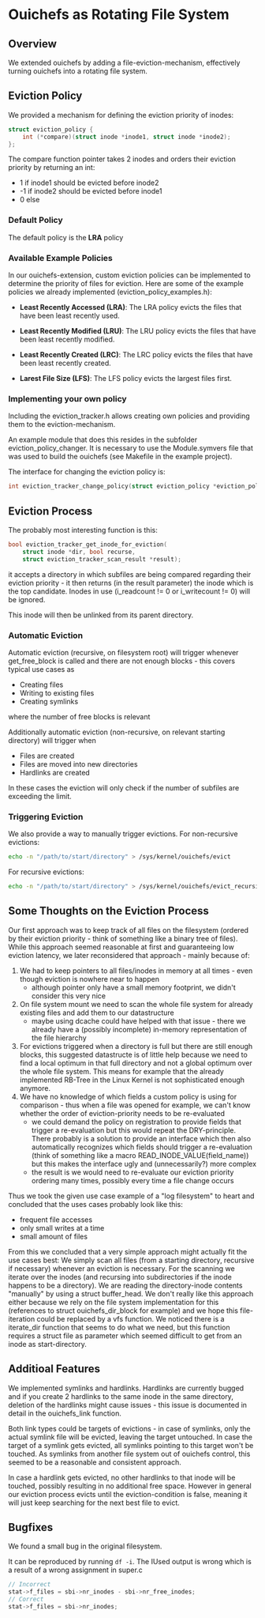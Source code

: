 # Ouichefs as Rotating File System

## Overview
We extended ouichefs by adding a file-eviction-mechanism, effectively turning ouichefs into a rotating file system.

## Eviction Policy
We provided a mechanism for defining the eviction priority of inodes:
```C
struct eviction_policy {
	int (*compare)(struct inode *inode1, struct inode *inode2);
};
```
The compare function pointer takes 2 inodes and orders their eviction priority by returning an int:
* 1 if inode1 should be evicted before inode2
* -1 if inode2 should be evicted before inode1
* 0 else


### Default Policy
The default policy is the **LRA** policy

### Available Example Policies
In our ouichefs-extension, custom eviction policies can be implemented to determine the priority of files for eviction. Here are some of the example policies we already implemented (eviction_policy_examples.h):

- **Least Recently Accessed (LRA)**: The LRA policy evicts the files that have been least recently used.

- **Least Recently Modified (LRU)**: The LRU policy evicts the files that have been least recently modified.

- **Least Recently Created (LRC)**: The LRC policy evicts the files that have been least recently created.

- **Larest File Size (LFS)**: The LFS policy evicts the largest files first.

### Implementing your own policy
Including the eviction_tracker.h allows creating own policies and providing them to the eviction-mechanism.

An example module that does this resides in the subfolder eviction_policy_changer.
It is necessary to use the Module.symvers file that was used to build the ouichefs (see Makefile in the example project).

The interface for changing the eviction policy is:
```C
int eviction_tracker_change_policy(struct eviction_policy *eviction_policy);
```

## Eviction Process
The probably most interesting function is this:
```C
bool eviction_tracker_get_inode_for_eviction(
	struct inode *dir, bool recurse,
	struct eviction_tracker_scan_result *result);
```

it accepts a directory in which subfiles are being compared regarding their eviction priority - it then returns (in the result parameter) the inode which is the top candidate. Inodes in use (i_readcount != 0 or i_writecount != 0) will be ignored.

This inode will then be unlinked from its parent directory.

### Automatic Eviction
Automatic eviction (recursive, on filesystem root) will trigger whenever get_free_block is called and there are not enough blocks - this covers typical use cases as
 - Creating files
 - Writing to existing files
 - Creating symlinks

where the number of free blocks is relevant

Additionally automatic eviction (non-recursive, on relevant starting directory) will trigger when
- Files are created
- Files are moved into new directories
- Hardlinks are created

In these cases the eviction will only check if the number of subfiles are exceeding the limit.

### Triggering Eviction
We also provide a way to manually trigger evictions.
For non-recursive evictions:
```bash
echo -n "/path/to/start/directory" > /sys/kernel/ouichefs/evict
```

For recursive evictions:
```bash
echo -n "/path/to/start/directory" > /sys/kernel/ouichefs/evict_recursive
```

## Some Thoughts on the Eviction Process
Our first approach was to keep track of all files on the filesystem (ordered by their eviction priority - think of something like a binary tree of files).
While this approach seemed reasonable at first and guaranteeing low eviction latency, we later reconsidered that approach - mainly because of:
1. We had to keep pointers to all files/inodes in memory at all times - even though eviction is nowhere near to happen
	- although pointer only have a small memory footprint, we didn't consider this very nice
2. On file system mount we need to scan the whole file system for already existing files and add them to our datastructure
	- maybe using dcache could have helped with that issue - there we already have a (possibly incomplete) in-memory representation of the file hierarchy
3. For evictions triggered when a directory is full but there are still enough blocks, this suggested datastructe is of little help because we need to find a local optimum in that full directory and not a global optimum over the whole file system. This means for example that the already implemented RB-Tree in the Linux Kernel is not sophisticated enough anymore.
4. We have no knowledge of which fields a custom policy is using for comparison - thus when a file was opened for example, we can't know whether the order of eviction-priority needs to be re-evaluated
	- we could demand the policy on registration to provide fields that trigger a re-evaluation but this would repeat the DRY-principle. There probably is a solution to provide an interface which then also automatically recognizes which fields should trigger a re-evaluation (think of something like a macro READ_INODE_VALUE(field_name)) but this makes the interface ugly and (unnecessarily?) more complex
	- the result is we would need to re-evaluate our eviction priority ordering many times, possibly every time a file change occurs

Thus we took the given use case example of a "log filesystem" to heart and concluded that the uses cases probably look like this:
- frequent file accesses
- only small writes at a time
- small amount of files

From this we concluded that a very simple approach might actually fit the use cases best:
We simply scan all files (from a starting directory, recursive if necessary) whenever an eviction is necessary.
For the scanning we iterate over the inodes (and recursing into subdirectories if the inode happens to be a directory).
We are reading the directory-inode contents "manually" by using a struct buffer_head. We don't really like this approach either because we rely on the file system implementation for this (references to struct ouichefs_dir_block for example) and we hope this file-iteration could be replaced by a vfs function. We noticed there is a iterate_dir function that seems to do what we need, but this function requires a struct file as parameter which seemed difficult to get from an inode as start-directory.

## Additioal Features
We implemented symlinks and hardlinks.
Hardlinks are currently bugged and if you create 2 hardlinks to the same inode in the same directory, deletion of the hardlinks might cause issues - this issue is documented in detail in the ouichefs_link function.

Both link types could be targets of evictions - in case of symlinks, only the actual symlink file will be evicted, leaving the target untouched. In case the target of a symlink gets evicted, all symlinks pointing to this target won't be touched. As symlinks from another file system out of ouichefs control, this seemed to be a reasonable and consistent approach.

In case a hardlink gets evicted, no other hardlinks to that inode will be touched, possibly resulting in no additional free space.
However in general our eviction process evicts until the eviction-condition is false, meaning it will just keep searching for the next best file to evict.

## Bugfixes
We found a small bug in the original filesystem.

It can be reproduced by running `df -i`. The IUsed output is wrong which is a result of a wrong assignment in super.c
```C
// Incorrect
stat->f_files = sbi->nr_inodes - sbi->nr_free_inodes;
// Correct
stat->f_files = sbi->nr_inodes;
```